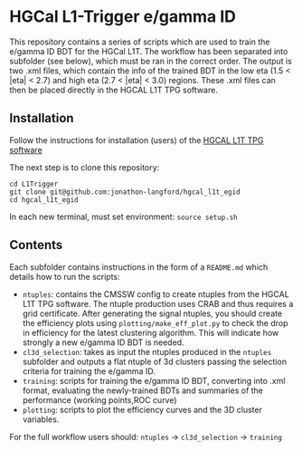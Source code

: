 # HGCal L1-Trigger e/gamma ID
This repository contains a series of scripts which are used to train the e/gamma ID BDT for the HGCal L1T. The workflow has been separated into subfolder (see below), which must be ran in the correct order. The output is two .xml files, which contain the info of the trained BDT in the low eta (1.5 < |eta| < 2.7) and high eta (2.7 < |eta| < 3.0) regions. These .xml files can then be placed directly in the HGCAL L1T TPG software.


## Installation
Follow the instructions for installation (users) of the [HGCAL L1T TPG software](https://twiki.cern.ch/twiki/bin/viewauth/CMS/HGCALTriggerPrimitivesSimulation#Installation_for_users)

The next step is to clone this repository:

```
cd L1Trigger
git clone git@github.com:jonathon-langford/hgcal_l1t_egid
cd hgcal_l1t_egid
```
In each new terminal, must set environment: `source setup.sh`

## Contents
Each subfolder contains instructions in the form of a `README.md` which details how to run the scripts:

* `ntuples`: contains the CMSSW config to create ntuples from the HGCAL L1T TPG software. The ntuple production uses CRAB and thus requires a grid certificate. After generating the signal ntuples, you should create the efficiency plots using `plotting/make_eff_plot.py` to check the drop in efficiency for the latest clustering algorithm. This will indicate how strongly a new e/gamma ID BDT is needed.
* `cl3d_selection`: takes as input the ntuples produced in the `ntuples` subfolder and outputs a flat ntuple of 3d clusters passing the selection criteria for training the e/gamma ID.
* `training`: scripts for training the e/gamma ID BDT, converting into .xml format, evaluating the newly-trained BDTs and summaries of the performance (working points,ROC curve)
* `plotting`: scripts to plot the efficiency curves and the 3D cluster variables.

For the full workflow users should: `ntuples` -> `cl3d_selection` -> `training`

